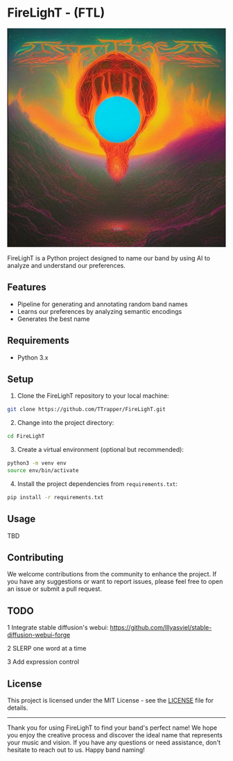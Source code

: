 # FireLighT - (FTL)

![FireLighT Logo](https://github.com/TTrapper/FireLighT/blob/main/logo.jpeg?raw=true)

FireLighT is a Python project designed to name our band by using AI to analyze and understand our preferences.

## Features

- Pipeline for generating and annotating random band names
- Learns our preferences by analyzing semantic encodings
- Generates the best name

## Requirements

- Python 3.x

## Setup

1. Clone the FireLighT repository to your local machine:

```bash
git clone https://github.com/TTrapper/FireLighT.git
```

2. Change into the project directory:

```bash
cd FireLighT
```

3. Create a virtual environment (optional but recommended):

```bash
python3 -m venv env
source env/bin/activate
```

4. Install the project dependencies from `requirements.txt`:

```bash
pip install -r requirements.txt
```

## Usage

TBD

## Contributing

We welcome contributions from the community to enhance the project. If you have any suggestions or want to report issues, please feel free to open an issue or submit a pull request.

## TODO

1 Integrate stable diffusion's webui: https://github.com/lllyasviel/stable-diffusion-webui-forge

2 SLERP one word at a time

3 Add expression control 

## License

This project is licensed under the MIT License - see the [LICENSE](LICENSE) file for details.

---

Thank you for using FireLighT to find your band's perfect name! We hope you enjoy the creative process and discover the ideal name that represents your music and vision. If you have any questions or need assistance, don't hesitate to reach out to us. Happy band naming!
